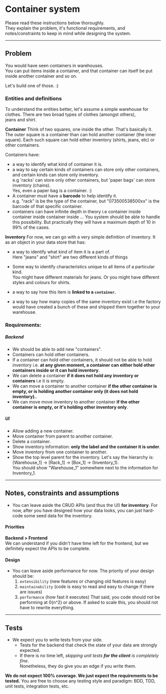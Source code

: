 # Container system

Please read these instructions below thoroughly.  
They explain the problem, it's functional requirements, and notes/constraints to keep in mind while designing the system.

---

## Problem
You would have seen containers in warehouses.  
You can put items inside a container, and that container can itself be put inside another container and so on.

Let's build one of those. :)

### Entities and definitions
To understand the entities better, let's assume a simple warehouse for clothes. There are two broad types of clothes (amongst others),  
jeans and shirt.

**Container**
Think of two squares, one inside the other. That's basically it. The outer square is a container than can hold another container (the inner square).
Each such square can hold either inventory (shirts, jeans, etc) or other containers.

Containers have:
- a way to identify what kind of container it is.  
- a way to say certain kinds of containers can store only other containers, and certain kinds can store only inventory.  
e.g 'racks' can store only other containers, but 'paper bags' can store inventory (chains).  
Yes, even a paper bag is a container. :)
- A container must have a **barcode** to help identify it.  
e.g. "rack" is be the type of the container, but "073500538500xx" is the barcode of that specific container.
- containers can have infinite depth in theory i.e container inside container inside container inside ...  You system should be able to handle this possibility.
But practically they will have a maximum depth of 10 in 99% of the cases.

**Inventory**
For now, we can go with a very simple definition of inventory. It as an object in your data store that has:
  - a way to identify what kind of item it is a part of.  
  Here "jeans" and "shirt" are two different kinds of things
  - Some way to identify characteristics unique to all items of a particular kind.  
  You might have different materials for jeans. Or you might have different styles and colours for shirts.
  
  - a way to say how this item is **linked to a `container`.**
  - a way to say how many copies of the same inventory exist i.e the factory would have created a bunch of these and shipped them together to your warehouse. 

### Requirements:
##### Backend
- We should be able to add new "containers".  
- Containers can hold other containers.
- If a container can hold other containers, it should not be able to hold inventory i.e. **at any given moment, a container can either hold other containers inside or it can hold inventory**.
- We can delete a container **if it does not hold any inventory or containers** i.e it is empty.
- We can move a container to another container **if the other container is empty, or is holding another container only (it does not hold inventory).**.
- We can move move inventory to another container **if the other container is empty, or it's holding other inventory only**.

##### UI
- Allow adding a new container.
- Move container from parent to another container.
- Delete a container.
- Show inventory information: **only the label and the container it is under**.
- Move inventory from one container to another.
- Show the top level parent for the inventory. Let's say the hierarchy is: \[Warehouse_1] -> \[Rack_1] -> \[Box_1] -> (Inventory_1).  
You should show "Warehouse_1" somewhere next to the information for Inventory_1.

---

## Notes, constraints and assumptions
- You can leave aside the CRUD APIs (and thus the UI) **for inventory**. For now, after you have designed how your data looks, you can just hard-code some seed data for the inventory.

#### Priorities
**Backend > Frontend**  
We can understand if you didn't have time left for the frontend, but we definitely expect the APIs to be complete.

#### Design
- You can leave aside performance for now. The priority of your design should be: 
    1. `extensibility` (new features or changing old features is easy)
    2. `maintainability` (code is easy to read and easy to change if there are issues)
    3. `performance` (how fast it executes)
That said, you code should not be performing at 0(n^2) or above. If asked to scale this, you should not have to rewrite everything.

---

## Tests
- We expect you to write tests from your side.
  - Tests for the backend that check the state of your data are strongly expected.
  - If there is no time left, _skipping unit tests **for the client** is completely fine_.  
  Nonetheless, they do give you an edge if you write them. 

**We do not expect 100% coverage. We just expect the requirements to be tested.**
You are free to choose any testing style and paradigm: BDD, TDD, unit tests, integration tests, etc.
